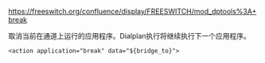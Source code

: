 https://freeswitch.org/confluence/display/FREESWITCH/mod_dptools%3A+break


取消当前在通道上运行的应用程序。Dialplan执行将继续执行下一个应用程序。

```
<action application="break" data="${bridge_to}">
```

